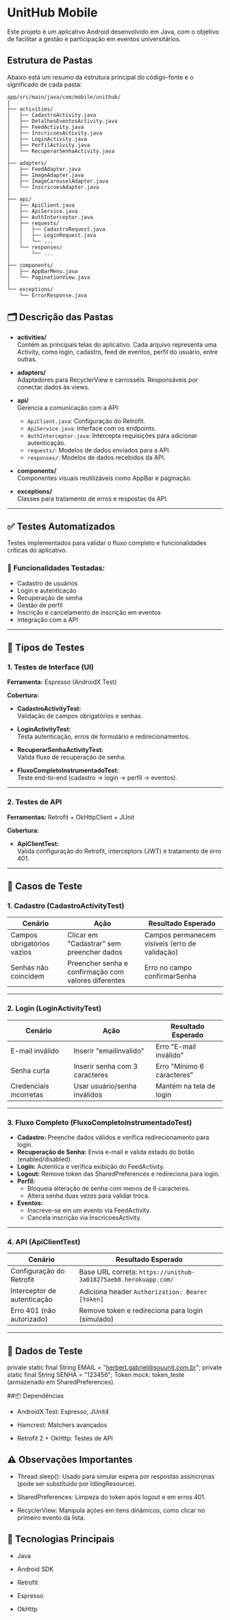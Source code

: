 # UnitHub Mobile

Este projeto é um aplicativo Android desenvolvido em Java, com o objetivo de facilitar a gestão e participação em eventos universitários.

## Estrutura de Pastas

Abaixo está um resumo da estrutura principal do código-fonte e o significado de cada pasta:

```
app/src/main/java/com/mobile/unithub/
│
├── activities/
│   ├── CadastroActivity.java
│   ├── DetalhesEventosActivity.java
│   ├── FeedActivity.java
│   ├── InscricoesActivity.java
│   ├── LoginActivity.java
│   ├── PerfilActivity.java
│   └── RecuperarSenhaActivity.java
│
├── adapters/
│   ├── FeedAdapter.java
│   ├── ImageAdapter.java
│   ├── ImageCarouselAdapter.java
│   └── InscricoesAdapter.java
│
├── api/
│   ├── ApiClient.java
│   ├── ApiService.java
│   ├── AuthInterceptor.java
│   ├── requests/
│   │   ├── CadastroRequest.java
│   │   ├── LoginRequest.java
│   │   └── ...
│   └── responses/
│       └── ...
│
├── components/
│   ├── AppBarMenu.java
│   └── PaginationView.java
│
└── exceptions/
    └── ErrorResponse.java
```


## 🗂️ Descrição das Pastas

- **activities/**  
  Contém as principais telas do aplicativo. Cada arquivo representa uma Activity, como login, cadastro, feed de eventos, perfil do usuário, entre outras.

- **adapters/**  
  Adaptadores para RecyclerView e carrosséis. Responsáveis por conectar dados às views.

- **api/**  
  Gerencia a comunicação com a API:
  - `ApiClient.java`: Configuração do Retrofit.
  - `ApiService.java`: Interface com os endpoints.
  - `AuthInterceptor.java`: Intercepta requisições para adicionar autenticação.
  - `requests/`: Modelos de dados enviados para a API.
  - `responses/`: Modelos de dados recebidos da API.

- **components/**  
  Componentes visuais reutilizáveis como AppBar e paginação.

- **exceptions/**  
  Classes para tratamento de erros e respostas da API.

---

## ✅ Testes Automatizados

Testes implementados para validar o fluxo completo e funcionalidades críticas do aplicativo.

### 🔹 Funcionalidades Testadas:

- Cadastro de usuários
- Login e autenticação
- Recuperação de senha
- Gestão de perfil
- Inscrição e cancelamento de inscrição em eventos
- Integração com a API

---

## 🧪 Tipos de Testes

### 1. Testes de Interface (UI)

**Ferramenta:** Espresso (AndroidX Test)

**Cobertura:**

- **CadastroActivityTest:**  
  Validação de campos obrigatórios e senhas.

- **LoginActivityTest:**  
  Testa autenticação, erros de formulário e redirecionamentos.

- **RecuperarSenhaActivityTest:**  
  Valida fluxo de recuperação de senha.

- **FluxoCompletoInstrumentadoTest:**  
  Teste end-to-end (cadastro → login → perfil → eventos).

---

### 2. Testes de API

**Ferramentas:** Retrofit + OkHttpClient + JUnit

**Cobertura:**

- **ApiClientTest:**  
  Valida configuração do Retrofit, interceptors (JWT) e tratamento de erro 401.

---

## 📝 Casos de Teste

### 1. Cadastro (CadastroActivityTest)

| Cenário                   | Ação                                                   | Resultado Esperado                           |
| ------------------------  | ------------------------------------------------------ | -------------------------------------------- |
| Campos obrigatórios vazios| Clicar em "Cadastrar" sem preencher dados              | Campos permanecem visíveis (erro de validação)|
| Senhas não coincidem      | Preencher senha e confirmação com valores diferentes   | Erro no campo confirmarSenha                 |

---

### 2. Login (LoginActivityTest)

| Cenário                   | Ação                           | Resultado Esperado             |
| ------------------------  | ------------------------------ | ------------------------------ |
| E-mail inválido           | Inserir "emailinvalido"        | Erro "E-mail inválido"         |
| Senha curta               | Inserir senha com 3 caracteres | Erro "Mínimo 6 caracteres"     |
| Credenciais incorretas    | Usar usuário/senha inválidos   | Mantém na tela de login        |

---

### 3. Fluxo Completo (FluxoCompletoInstrumentadoTest)

- **Cadastro:** Preenche dados válidos e verifica redirecionamento para login.
- **Recuperação de Senha:** Envia e-mail e valida estado do botão (enabled/disabled).
- **Login:** Autentica e verifica exibição do FeedActivity.
- **Logout:** Remove token das SharedPreferences e redireciona para login.
- **Perfil:**  
  - Bloqueia alteração de senha com menos de 6 caracteres.  
  - Altera senha duas vezes para validar troca.
- **Eventos:**  
  - Inscreve-se em um evento via FeedActivity.  
  - Cancela inscrição via InscricoesActivity.

---

### 4. API (ApiClientTest)

| Cenário                   | Resultado Esperado                                   |
| ------------------------  | ---------------------------------------------------- |
| Configuração do Retrofit  | Base URL correta: `https://unithub-3a018275aeb8.herokuapp.com/` |
| Interceptor de autenticação | Adiciona header `Authorization: Bearer [token]`  |
| Erro 401 (não autorizado) | Remove token e redireciona para login (simulado)      |

---

## 🎯 Dados de Teste

private static final String EMAIL = "herbert.gabriel@souunit.com.br";
private static final String SENHA = "123456";
Token mock: token_teste (armazenado em SharedPreferences).

##📦 Dependências
- AndroidX Test: Espresso, JUnit4

- Hamcrest: Matchers avançados

- Retrofit 2 + OkHttp: Testes de API

## ⚠️ Observações Importantes
- Thread.sleep(): Usado para simular espera por respostas assíncronas (pode ser substituído por IdlingResource).

- SharedPreferences: Limpeza do token após logout e em erros 401.

- RecyclerView: Manipula ações em itens dinâmicos, como clicar no primeiro evento da lista.

## 🚀 Tecnologias Principais
- Java

- Android SDK

- Retrofit

- Espresso

- OkHttp

